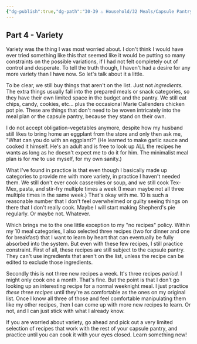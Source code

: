 ```yaml
---
{"dg-publish":true,"dg-path":"30-39 ♨️ Household/32 Meals/Capsule Pantry 4 - Variety.md","dg-permalink":"capsule-pantry-4","permalink":"/capsule-pantry-4/","noteIcon":"","created":"2023-08-28T13:12:48","updated":"2023-08-31T14:14:00.000-04:00"}
---
```



## Part 4 - Variety
Variety was the thing I was most worried about. I don't think I would have ever tried something like this that seemed like it would be putting so many constraints on the possible variations, if I had not felt completely out of control and desperate. To tell the truth though, I haven't had a desire for any more variety than I have now. 
So let's talk about it a little.

To be clear, we still buy things that aren't on the list. Just not *ingredients.* The extra things usually fall into the prepared meals or snack categories, so they have their own limited space in the budget and the pantry. We still eat chips, candy, cookies, etc... plus the occasional Marie Callenders chicken pot pie. These are things that don't need to be woven intricately into the meal plan or the capsule pantry, because they stand on their own. 

I do not accept obligation-vegetables anymore, despite how my husband still likes to bring home an eggplant from the store and only then ask me, "What can you do with an eggplant?" (He learned to make garlic sauce and cooked it himself. He's an adult and is free to look up ALL the recipes he wants as long as he doesn't expect me to do it for him. The minimalist meal plan is for *me* to use myself, for my own sanity.)

What I've found in practice is that even though I basically made up categories to provide me with more variety, in practice I haven't needed them. We still don't ever cook casseroles or soup, and we still cook Tex-Mex, pasta, and stir-fry multiple times a week (I mean maybe not all three multiple times in the same week.) That's okay with me. 10 is such a reasonable number that I don't feel overwhelmed or guilty seeing things on there that I don't really cook. Maybe I will start making Shepherd's pie regularly. Or maybe not. Whatever.

Which brings me to the one little exception to my "no recipes" policy. Within my 10 meal categories, I also selected three recipes (two for dinner and one for breakfast) that I want to learn by heart that can eventually be fully absorbed into the system. But even with these few recipes, I still practice constraint. First of all, these recipes are still subject to the capsule pantry. They can't use ingredients that aren't on the list, unless the recipe can be edited to exclude those ingredients. 

Secondly this is not three new recipes a week. It's three recipes *period.* I might only cook one a month. That's fine. But the point is that I don't go looking up an interesting recipe for a normal weeknight meal. I just practice *these three recipes* until they're as comfortable as the ones on my original list. Once I know all three of those and feel comfortable manipulating them like my other recipes, then I can come up with more new recipes to learn. Or not, and I can just stick with what I already know. 

If you are worried about variety, go ahead and pick out a very limited selection of recipes that work with the rest of your capsule pantry, and practice until you can cook it with your eyes closed. Learn something new!